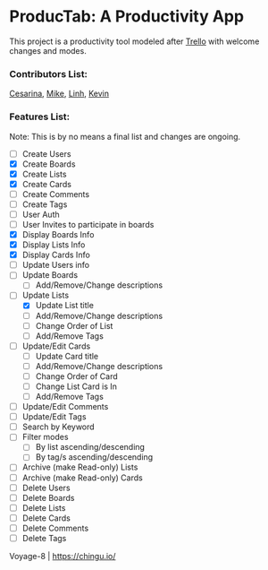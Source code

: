 
# ProducTab: A Productivity App
This project is a productivity tool modeled after [Trello](https://trello.com) with welcome changes and modes.
### Contributors List:
[Cesarina](https://www.github.com/cesarinapaula),
[Mike](https://github.com/msk410),
[Linh](https://github.com/linh4),
[Kevin](https://github.com/kevindsteeleii)
### Features List:
Note: This is by no means a final list and changes are ongoing.
- [ ] Create Users
- [x] Create Boards
- [x] Create Lists
- [x] Create Cards
- [ ] Create Comments
- [ ] Create Tags
- [ ] User Auth
- [ ] User Invites to participate in boards
- [x] Display Boards Info
- [x] Display Lists Info
- [x] Display Cards Info
- [ ] Update Users info
- [ ] Update Boards
     - [ ] Add/Remove/Change descriptions
- [ ] Update Lists
     - [x] Update List title
     - [ ] Add/Remove/Change descriptions
     - [ ] Change Order of List
     - [ ] Add/Remove Tags
- [ ] Update/Edit Cards
     - [ ] Update Card title
     - [ ] Add/Remove/Change descriptions
     - [ ] Change Order of Card
     - [ ] Change List Card is In
     - [ ] Add/Remove Tags
- [ ] Update/Edit Comments
- [ ] Update/Edit Tags
- [ ] Search by Keyword
- [ ] Filter modes
     - [ ] By list ascending/descending
     - [ ] By tag/s ascending/descending
- [ ] Archive (make Read-only) Lists
- [ ] Archive (make Read-only) Cards
- [ ] Delete Users
- [ ] Delete Boards
- [ ] Delete Lists
- [ ] Delete Cards
- [ ] Delete Comments
- [ ] Delete Tags

Voyage-8 | https://chingu.io/
